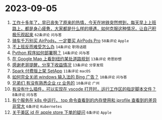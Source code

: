 # 2023-09-05

1. [工作十多年了，早已丧失了原来的热情，今天在地铁突然想到，每天早上上班路上，都是身心疲惫，大家都是什么样的境遇，如何克服这种情况，让自己积极乐观起来](https://www.v2ex.com/t/970942) `62条评论` `问与答`
1. [骑车千万别买 AirPods，一定要买 AirPods Pro](https://www.v2ex.com/t/970936) `58条评论` `Apple`
1. [不上班反而难受怎么办](https://www.v2ex.com/t/970956) `14条评论` `职场话题`
1. [Python 程序如何部署啊？](https://www.v2ex.com/t/970932) `14条评论` `问与答`
1. [在 Google Map 上看到纽约某处道路规划](https://www.v2ex.com/t/970955) `13条评论` `奇思妙想`
1. [感谢老哥提醒，分享下收益情况](https://www.v2ex.com/t/970953) `13条评论` `分享发现`
1. [Spark 付费版上架 SetApp](https://www.v2ex.com/t/970941) `11条评论` `macOS`
1. [如何完全关闭 windows 输入法的 Bing 广告？](https://www.v2ex.com/t/970934) `10条评论` `问与答`
1. [兄弟们 有没有熟悉企业 rz 业务的](https://www.v2ex.com/t/970938) `10条评论` `广州`
1. [有没有什么插件，可以实现在 vscode 打开时，运行工作区的指定脚本文件？](https://www.v2ex.com/t/970933) `8条评论` `问与答`
1. [有个服务在 k8s 中运行， top 命令查看到的内存使用和 jprofile 查看到的差异非常大](https://www.v2ex.com/t/970950) `6条评论` `Kubernetes`
1. [关于美区 id 在 apple store 下单的疑问](https://www.v2ex.com/t/970945) `6条评论` `Apple`
